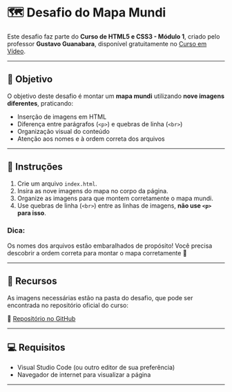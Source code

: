 # 🗺️ Desafio do Mapa Mundi

Este desafio faz parte do **Curso de HTML5 e CSS3 - Módulo 1**, criado pelo professor **Gustavo Guanabara**, disponível gratuitamente no [Curso em Vídeo](https://www.cursoemvideo.com/curso/html5-css3-modulo1).

---

## 🎯 Objetivo

O objetivo deste desafio é montar um **mapa mundi** utilizando **nove imagens diferentes**, praticando:

- Inserção de imagens em HTML
- Diferença entre parágrafos (`<p>`) e quebras de linha (`<br>`)
- Organização visual do conteúdo
- Atenção aos nomes e à ordem correta dos arquivos

---

## 🔧 Instruções

1. Crie um arquivo `index.html`.
2. Insira as nove imagens do mapa no corpo da página.
3. Organize as imagens para que montem corretamente o mapa mundi.
4. Use quebras de linha (`<br>`) entre as linhas de imagens, **não use `<p>` para isso**.

### Dica:

Os nomes dos arquivos estão embaralhados de propósito! Você precisa descobrir a ordem correta para montar o mapa corretamente 🧩

---

## 📁 Recursos

As imagens necessárias estão na pasta do desafio, que pode ser encontrada no repositório oficial do curso:

🔗 [Repositório no GitHub](https://github.com/gustavoguanabara/html-css)

---

## 💻 Requisitos

- Visual Studio Code (ou outro editor de sua preferência)
- Navegador de internet para visualizar a página
---

